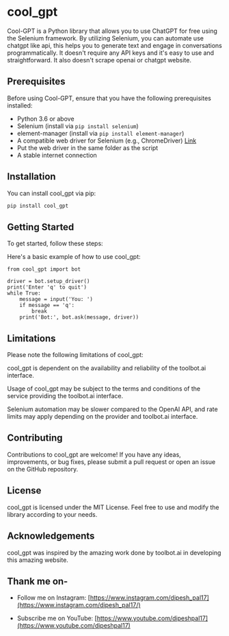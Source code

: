 # cool_gpt

Cool-GPT is a Python library that allows you to use ChatGPT for free using the Selenium framework. 
By utilizing Selenium, you can automate use chatgpt like api, this helps you to generate text and engage in conversations programmatically.
It doesn't require any API keys and it's easy to use and straightforward.
It also doesn't scrape openai or chatgpt website.

## Prerequisites

Before using Cool-GPT, ensure that you have the following prerequisites installed:

- Python 3.6 or above
- Selenium (install via `pip install selenium`)
- element-manager (install via `pip install element-manager`)
- A compatible web driver for Selenium (e.g., ChromeDriver)  [Link](https://chromedriver.chromium.org/downloads)
- Put the web driver in the same folder as the script
- A stable internet connection


## Installation

You can install cool_gpt via pip:

```bash
pip install cool_gpt
```

## Getting Started

To get started, follow these steps:

Here's a basic example of how to use cool_gpt:

```
from cool_gpt import bot

driver = bot.setup_driver()
print('Enter 'q' to quit')
while True:
    message = input('You: ')
    if message == 'q':
        break
    print('Bot:', bot.ask(message, driver))
```


## Limitations

Please note the following limitations of cool_gpt:

cool_gpt is dependent on the availability and reliability of the toolbot.ai interface.

Usage of cool_gpt may be subject to the terms and conditions of the service providing the toolbot.ai interface.

Selenium automation may be slower compared to the OpenAI API, and rate limits may apply depending on the provider and toolbot.ai interface.


## Contributing

Contributions to cool_gpt are welcome! If you have any ideas, improvements, or bug fixes, please submit a pull request or open an issue on the GitHub repository.

## License

cool_gpt is licensed under the MIT License. Feel free to use and modify the library according to your needs.

## Acknowledgements

cool_gpt was inspired by the amazing work done by toolbot.ai in developing this amazing website.


## Thank me on-

 - Follow me on Instagram:  [https://www.instagram.com/dipesh_pal17](https://www.instagram.com/dipesh_pal17/)    
        
- Subscribe me on YouTube:  [https://www.youtube.com/dipeshpal17](https://www.youtube.com/dipeshpal17)    